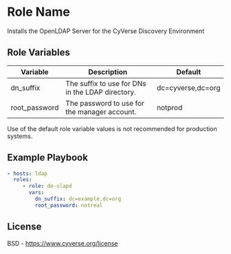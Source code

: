 Role Name
=========

Installs the OpenLDAP Server for the CyVerse Discovery Environment

Role Variables
--------------

| Variable      | Description                                      | Default           |
| ------------- | ------------------------------------------------ | ----------------- |
| dn_suffix     | The suffix to use for DNs in the LDAP directory. | dc=cyverse,dc=org |
| root_password | The password to use for the manager account.     | notprod           |

Use of the default role variable values is not recommended for production systems.

Example Playbook
----------------

``` yaml
- hosts: ldap
  roles:
     - role: de-slapd
       vars:
         dn_suffix: dc=example,dc=org
         root_password: notreal
```

License
-------

BSD - https://www.cyverse.org/license
